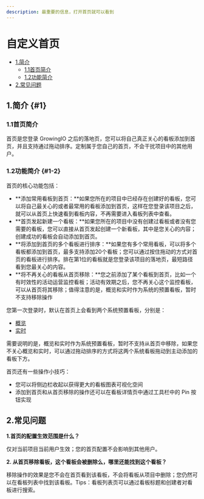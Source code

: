 ```yaml
---
description: 最重要的信息，打开首页就可以看到
---
```


# 自定义首页

* [1.简介](homepage.md#1)
  * [1.1首页简介](homepage.md#1-1-shou-ye-jian-jie)
  * [1.2功能简介](homepage.md#1-2)
* [2.常见问题](homepage.md#2-chang-jian-wen-ti)

## 1.简介 {#1}

### 1.1首页简介

首页是您登录 GrowingIO 之后的落地页，您可以将自己真正关心的看板添加到首页，并且支持通过拖动排序。定制属于您自己的首页，不会干扰项目中的其他用户。

### 1.2功能简介 {#1-2}

首页的核心功能包括：

* **添加常用看板到首页：**如果您所在的项目中已经存在创建好的看板，您可以将自己最关心的或者最常用的看板添加到首页，这样在您登录该项目之后，就可以从首页上快速看到看板内容，不再需要进入看板列表中查看。
* **首页发起新建一个看板：**如果您所在的项目中没有创建过看板或者没有您需要的看板，您可以直接从首页发起创建一个新看板，其中是您关心的内容；创建成功的看板会自动添加到首页。
* **将添加到首页的多个看板进行排序：**如果您有多个常用看板，可以将多个看板都添加到首页，最多支持添加20个看板；您可以通过按住拖动的方式对首页的看板进行排序。排在第1位的看板就是您登录该项目的落地页，最短路径看到您最关心的内容。
* **将不再关心的看板从首页移除：**您之前添加了某个看板到首页，比如一个有时效性的活动运营监控看板；活动有效期之后，您不再关心这个监控看板，可以从首页将其移除；值得注意的是，概览和实时作为系统的预置看板，暂时不支持移除操作

您第一次登录时，默认在首页上会看到两个系统预置看板，分别是：

* [概览](overview.md)
* [实时](realtime.md)

需要说明的是，概览和实时作为系统预置看板，暂时不支持从首页中移除，如果您不关心概览和实时，可以通过拖动排序的方式将这两个系统看板拖动到主动添加的看板下方。

首页还有一些操作小技巧：

* 您可以将侧边栏收起以获得更大的看板图表可视化空间
* 添加到首页和从首页移除的操作还可以在看板详情页中通过工具栏中的 Pin 按钮实现

## 2.常见问题

**1.首页的配置生效范围是什么？**

仅对当前项目当前用户生效；您的首页配置不会影响到其他用户。

**2. 从首页移除看板，这个看板会被删除么，哪里还能找到这个看板？**

移除操作的效果是您不会在首页看到该看板，不会将看板从项目中删除；您仍然可以在看板列表中找到该看板。Tips：看板列表页可以通过看板标题和创建者对看板进行搜索。

